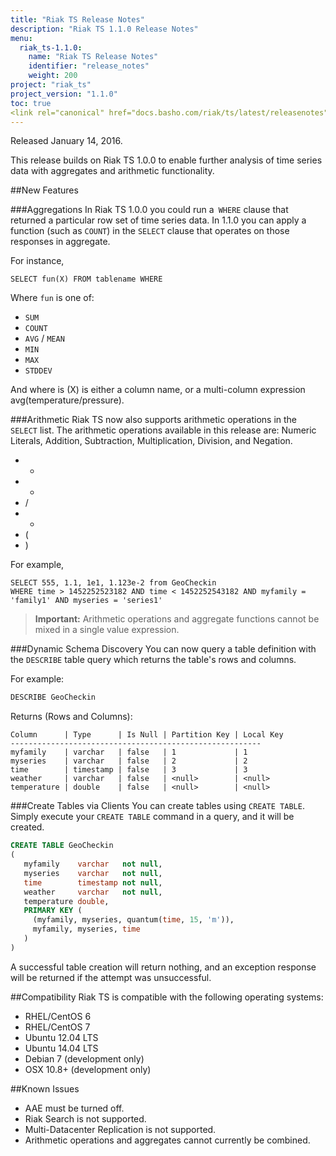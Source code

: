 ```yaml
---
title: "Riak TS Release Notes"
description: "Riak TS 1.1.0 Release Notes"
menu:
  riak_ts-1.1.0:
    name: "Riak TS Release Notes"
    identifier: "release_notes"
    weight: 200
project: "riak_ts"
project_version: "1.1.0"
toc: true
<link rel="canonical" href="docs.basho.com/riak/ts/latest/releasenotes" />
---
```



Released January 14, 2016.

This release builds on Riak TS 1.0.0 to enable further analysis of time series data with aggregates and arithmetic functionality.

##New Features

###Aggregations
In Riak TS 1.0.0 you could run a` WHERE` clause that returned a particular row set of time series data. In 1.1.0 you can apply a function (such as `COUNT`) in the `SELECT` clause that operates on those responses in aggregate.

For instance,

```
SELECT fun(X) FROM tablename WHERE
```

Where `fun` is one of:

* `SUM`
* `COUNT`
* `AVG` / `MEAN`
* `MIN`
* `MAX`
* `STDDEV`

And where is (X) is either a column name, or a multi-column expression avg(temperature/pressure).


###Arithmetic
Riak TS now also supports arithmetic operations in the `SELECT` list. The arithmetic operations available in this release are: Numeric Literals, Addition, Subtraction, Multiplication, Division, and Negation. 

* +
* -
* /
* *
* (
* )

For example,

```
SELECT 555, 1.1, 1e1, 1.123e-2 from GeoCheckin
WHERE time > 1452252523182 AND time < 1452252543182 AND myfamily = 'family1' AND myseries = 'series1'
```

>**Important:** Arithmetic operations and aggregate functions cannot be mixed in a single value expression.

###Dynamic Schema Discovery
You can now query a table definition with the `DESCRIBE` table query which returns the table's rows and columns.

For example:

```sql
DESCRIBE GeoCheckin
```

Returns (Rows and Columns):

```
Column      | Type      | Is Null | Partition Key | Local Key
--------------------------------------------------------
myfamily    | varchar   | false   | 1             | 1
myseries    | varchar   | false   | 2             | 2
time        | timestamp | false   | 3             | 3
weather     | varchar   | false   | <null>        | <null>
temperature | double    | false   | <null>        | <null>
```

###Create Tables via Clients
You can create tables using `CREATE TABLE`. Simply execute your `CREATE TABLE` command in a query, and it will be created. 

```sql 
CREATE TABLE GeoCheckin
(
   myfamily    varchar   not null,
   myseries    varchar   not null,
   time        timestamp not null,
   weather     varchar   not null,
   temperature double,
   PRIMARY KEY (
     (myfamily, myseries, quantum(time, 15, 'm')),
     myfamily, myseries, time
   )
)
```

A successful table creation will return nothing, and an exception response will be returned if the attempt was unsuccessful.

##Compatibility
Riak TS is compatible with the following operating systems:

* RHEL/CentOS 6
* RHEL/CentOS 7
* Ubuntu 12.04 LTS
* Ubuntu 14.04 LTS
* Debian 7 (development only)
* OSX 10.8+ (development only)


##Known Issues

* AAE must be turned off.
* Riak Search is not supported.
* Multi-Datacenter Replication is not supported.
* Arithmetic operations and aggregates cannot currently be combined.

